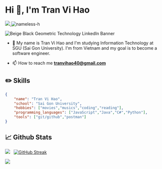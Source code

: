 <h1 align="left">Hi 👋, I'm Tran Vi Hao</h1>
<a href=https://www.linkedin.com/in/tr%E1%BA%A7n-v%C4%A9-h%C3%A0o-8a8282229/> <img src="https://img.shields.io/badge/-LinkedIn-0e76a8?style=plastic&logo=linkedIn"> </a> <img src="https://komarev.com/ghpvc/?username=nameless-h&label=Profile%20views&color=0e75b6&style=flat" alt="nameless-h" /> 

![Beige   Black Geometric Technology LinkedIn Banner](https://github.com/vihao1802/vihao1802/assets/108573121/0a73f175-0c06-44e5-89f8-fb5c16bb3bb0.png)

- 💬 My name is Tran Vi Hao and I'm studying Information Technology at SGU (Sai Gon University). I'm from Vietnam and my goal is to become a software engineer.

- 📫 How to reach me **tranvihao40@gmail.com**

## ✏️ Skills

```json
{
    "name": "Tran Vi Hao",
    "school": "Sai Gon University",
    "hobbies": ["movies","musics","coding","reading"],
    "programming_languages": ["JavaScript","Java","C#","Python"],
    "tools": ["git/github","postman"]
}
```

## 📈 Github Stats

<img src="https://github-readme-stats.vercel.app/api?username=vihao1802&theme=radical&show_icons=true&count_private=true"> &nbsp; [![GitHub Streak](http://github-readme-streak-stats.herokuapp.com?user=vihao1802&theme=radical&date_format=M%20j%5B%2C%20Y%5D)](https://git.io/streak-stats)

<img src="https://github-readme-stats.vercel.app/api/top-langs/?username=vihao1802&theme=radical&layout=compact&langs_count=6">
